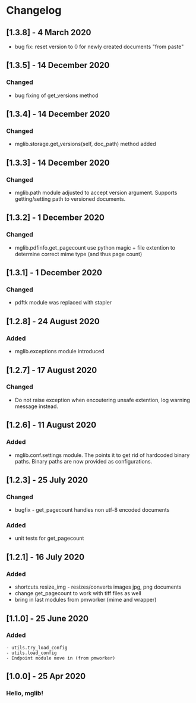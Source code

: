 
# Changelog

## [1.3.8] - 4 March 2020

- bug fix: reset version to 0 for newly created documents "from paste"

## [1.3.5] - 14 December 2020

### Changed

- bug fixing of get_versions method


## [1.3.4] - 14 December 2020

### Changed

- mglib.storage.get_versions(self, doc_path) method added

## [1.3.3] - 14 December 2020

### Changed

- mglib.path module adjusted to accept version argument. Supports
    getting/setting path to versioned documents.

## [1.3.2] - 1 December 2020

### Changed

 - mglib.pdfinfo.get_pagecount use python magic + file extention to determine correct mime type (and thus page count)

## [1.3.1] - 1 December 2020

### Changed

- pdftk module was replaced with stapler


## [1.2.8] - 24 August 2020

### Added

- mglib.exceptions module introduced


## [1.2.7] - 17 August 2020

### Changed

- Do not raise exception when encoutering unsafe extention, log warning message instead.

## [1.2.6] - 11 August 2020

### Added

- mglib.conf.settings module. The points it to get rid of hardcoded binary paths. Binary paths are now provided as configurations.


## [1.2.3] - 25 July 2020

### Changed

  - bugfix - get_pagecount handles non utf-8 encoded documents

### Added

- unit tests for get_pagecount

## [1.2.1] - 16 July 2020

### Added
 
  - shortcuts.resize_img - resizes/converts images jpg, png documents
  - change get_pagecount to work with tiff files as well
  - bring in last modules from pmworker (mime and wrapper)

## [1.1.0] - 25 June 2020

### Added 
    - utils.try_load_config
    - utils.load_config
    - Endpoint module move in (from pmworker)

## [1.0.0] - 25 Apr 2020

### Hello, mglib!

